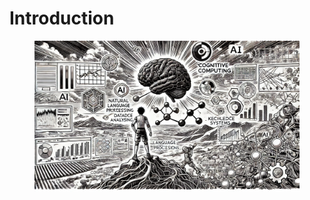 # Introduction



<figure><img src="../.gitbook/assets/image (155).png" alt=""><figcaption></figcaption></figure>
